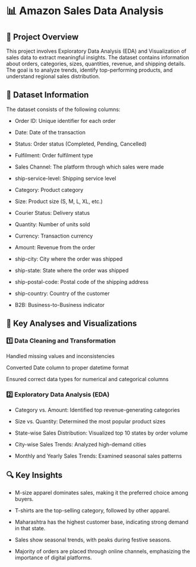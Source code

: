 # 📊 Amazon Sales Data Analysis

## 📌 Project Overview

This project involves Exploratory Data Analysis (EDA) and Visualization of sales data to extract meaningful insights. The dataset contains information about orders, categories, sizes, quantities, revenue, and shipping details. The goal is to analyze trends, identify top-performing products, and understand regional sales distribution.

## 📂 Dataset Information

The dataset consists of the following columns:

- Order ID: Unique identifier for each order

- Date: Date of the transaction

- Status: Order status (Completed, Pending, Cancelled)

- Fulfilment: Order fulfilment type

- Sales Channel: The platform through which sales were made

- ship-service-level: Shipping service level

- Category: Product category

- Size: Product size (S, M, L, XL, etc.)

- Courier Status: Delivery status

- Quantity: Number of units sold

- Currency: Transaction currency

- Amount: Revenue from the order

- ship-city: City where the order was shipped

- ship-state: State where the order was shipped

- ship-postal-code: Postal code of the shipping address

- ship-country: Country of the customer

- B2B: Business-to-Business indicator

## 🎯 Key Analyses and Visualizations

### 1️⃣ Data Cleaning and Transformation

Handled missing values and inconsistencies

Converted Date column to proper datetime format

Ensured correct data types for numerical and categorical columns

### 2️⃣ Exploratory Data Analysis (EDA)

- Category vs. Amount: Identified top revenue-generating categories

- Size vs. Quantity: Determined the most popular product sizes

- State-wise Sales Distribution: Visualized top 10 states by order volume

- City-wise Sales Trends: Analyzed high-demand cities

- Monthly and Yearly Sales Trends: Examined seasonal sales patterns

## 🔍 Key Insights

- M-size apparel dominates sales, making it the preferred choice among buyers.

- T-shirts are the top-selling category, followed by other apparel.

- Maharashtra has the highest customer base, indicating strong demand in that state.

- Sales show seasonal trends, with peaks during festive seasons.

- Majority of orders are placed through online channels, emphasizing the importance of digital platforms.
